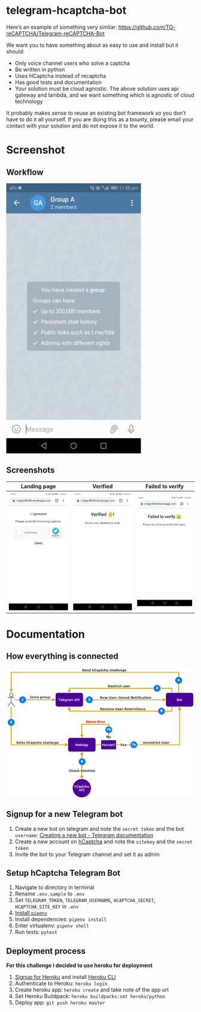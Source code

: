 # telegram-hcaptcha-bot
Here’s an example of something very similar:
https://github.com/TG-reCAPTCHA/Telegram-reCAPTCHA-Bot

We want you to have something about as easy to use and install but it should:
- Only voice channel users who solve a captcha
- Be written in python
- Uses HCaptcha instead of recaptcha
- Has good tests and documentation
- Your solution must be cloud agnostic. The above solution uses api gateway and lambda, and we want something which is agnostic of cloud technology

It probably makes sense to reuse an existing bot framework so you don’t have to do it all yourself. If you are doing this as a bounty, please email your contact with your solution and do not expose it to the world. 

# Screenshot

## Workflow

![](screenshots/workflow.gif)

## Screenshots

| Landing page  | Verified | Failed to verify  |
|:-------------:|:-------------:|:-----:|
| ![](screenshots/landing.jpg)  | ![](screenshots/verified.jpg) | ![](screenshots/failed_to_verify.jpg) |

# Documentation

## How everything is connected

![](screenshots/digram.png)

## Signup for a new Telegram bot

1. Create a new bot on telegram and note the `secret token` and the bot `username`: [Creating a new bot - Telegram documentation](https://core.telegram.org/bots#creating-a-new-bot)
1. Create a new account on [hCaptcha](https://www.hcaptcha.com/) and note the `sitekey` and the `secret token`
1. Invite the bot to your Telegram channel and set it as admin

## Setup hCaptcha Telegram Bot

1. Navigate to directory in terminal
1. Rename `.env.sample` to `.env`
1. Set `TELEGRAM_TOKEN`, `TELEGRAM_USERNAME`, `HCAPTCHA_SECRET`, `HCAPTCHA_SITE_KEY` in `.env`
1. [Install `pipenv`](https://docs.pipenv.org/en/latest/install/)
1. Install dependencies: `pipenv install`
1. Enter virtualenv: `pipenv shell`
1. Run tests: `pytest`

## Deployment process

**For this challenge I decided to use heroku for deployment**

1. [Signup for Heroku](https://signup.heroku.com/) and install [Heroku CLI](https://devcenter.heroku.com/articles/heroku-cli#download-and-install)
1. Authenticate to Heroku: `heroku login`
1. Create heroku app: `heroku create` and take note of the app url
1. Set Heroku Buildpack: `heroku buildpacks:set heroku/python`
1. Deploy app: `git push heroku master`
